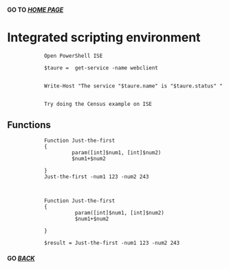 #### GO TO *[HOME PAGE](index.md)*


#         Integrated scripting environment 


                Open PowerShell ISE
                
                $taure =  get-service -name webclient


                Write-Host "The service "$taure.name" is "$taure.status" "
                
                
                Try doing the Census example on ISE
                
 ##       Functions
 
                  
                Function Just-the-first
                {
                         param([int]$num1, [int]$num2)
                         $num1+$num2

                }
                Just-the-first -num1 123 -num2 243
                
                  
                  
                Function Just-the-first
                {
                          param([int]$num1, [int]$num2)
                          $num1+$num2

                }

                $result = Just-the-first -num1 123 -num2 243  


####  GO *[BACK](index.md)*                    
      

                  
                  


          
